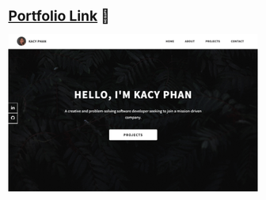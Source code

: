 # [Portfolio Link](https://main--kacyphan.netlify.app/) 🔗
![Alt Text](./assets/screenshots/Screenshot%202023-05-15%20at%2011.59.00%20PM.png) 
